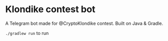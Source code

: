 # Klondike contest bot

A Telegram bot made for @CryptoKlondike contest. Built on Java & Gradle.

```./gradlew run``` to run

